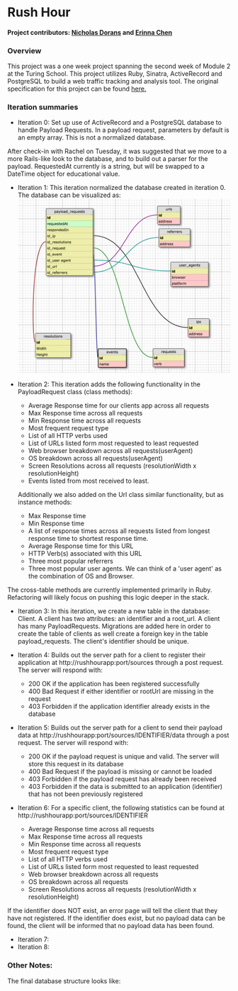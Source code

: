 # Rush Hour
#### Project contributors: [Nicholas Dorans](https://github.com/nickyBobby) and [Erinna Chen](https://github.com/erinnachen)

### Overview
This project was a one week project spanning the second week of Module 2 at the Turing School. This project utilizes Ruby, Sinatra, ActiveRecord and PostgreSQL to build a web traffic tracking and analysis tool. The original specification for this project can be found [here.](https://github.com/turingschool/curriculum/blob/master/source/projects/rush_hour.md)

### Iteration summaries
* Iteration 0: Set up use of ActiveRecord and a PostgreSQL database to handle Payload Requests. In a payload request, parameters by default is an empty array. This is not a normalized database.

After check-in with Rachel on Tuesday, it was suggested that we move to a more Rails-like look to the database, and to build out a parser for the payload. RequestedAt currently is a string, but will be swapped to a DateTime object for educational value.

* Iteration 1: This iteration normalized the database created in iteration 0. The database can be visualized as:
![](/app/public/iter1-database.png)

* Iteration 2: This iteration adds the following functionality in the PayloadRequest class (class methods):
  * Average Response time for our clients app across all requests
  * Max Response time across all requests
  * Min Response time across all requests
  * Most frequent request type
  * List of all HTTP verbs used
  * List of URLs listed form most requested to least requested
  * Web browser breakdown across all requests(userAgent)
  * OS breakdown across all requests(userAgent)
  * Screen Resolutions across all requests (resolutionWidth x resolutionHeight)
  * Events listed from most received to least.

  Additionally we also added on the Url class similar functionality, but as instance methods:
    * Max Response time
    * Min Response time
    * A list of response times across all requests listed from longest response time to shortest response time.
    * Average Response time for this URL
    * HTTP Verb(s) associated with this URL
    * Three most popular referrers
    * Three most popular user agents. We can think of a 'user agent' as the combination of OS and Browser.

The cross-table methods are currently implemented primarily in Ruby. Refactoring will likely focus on pushing this logic deeper in the stack.

* Iteration 3: In this iteration, we create a new table in the database: Client. A client has two attributes: an identifier and a root_url. A client has many PayloadRequests. Migrations are added here in order to create the table of clients as well create a foreign key in the table payload_requests. The client's identifier should be unique.

* Iteration 4: Builds out the server path for a client to register their application at http://rushhourapp:port/sources through a post request. The server will respond with:
  * 200 OK if the application has been registered successfully
  * 400 Bad Request if either identifier or rootUrl are missing in the request
  * 403 Forbidden if the application identifier already exists in the database


* Iteration 5: Builds out the server path for a client to send their payload data at http://rushhourapp:port/sources/IDENTIFIER/data through a post request. The server will respond with:
  * 200 OK if the payload request is unique and valid. The server will store this request in its database
  * 400 Bad Request if the payload is missing or cannot be loaded
  * 403 Forbidden if the payload request has already been received
  * 403 Forbidden if the data is submitted to an application (identifier) that has not been previously registered


* Iteration 6: For a specific client, the following statistics can be found at http://rushhourapp:port/sources/IDENTIFIER
  * Average Response time across all requests
  * Max Response time across all requests
  * Min Response time across all requests
  * Most frequent request type
  * List of all HTTP verbs used
  * List of URLs listed form most requested to least requested
  * Web browser breakdown across all requests
  * OS breakdown across all requests
  * Screen Resolutions across all requests (resolutionWidth x resolutionHeight)

If the identifier does NOT exist, an error page will tell the client that they have not registered.
If the identifier does exist, but no payload data can be found, the client will be informed that no payload data has been found.

* Iteration 7:
* Iteration 8:

### Other Notes:
The final database structure looks like:
